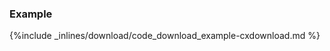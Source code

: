 <!-- post: -->


### Example



{%include _inlines/download/code_download_example-cxdownload.md %}


